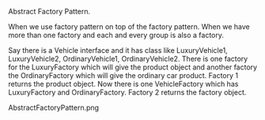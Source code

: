 Abstract Factory Pattern.

When we use factory pattern on top of the factory pattern.
When we have more than one factory and each and every group is also a factory.

Say there is a Vehicle interface and it has class like LuxuryVehicle1, LuxuryVehicle2, OrdinaryVehicle1, OrdinaryVehicle2.
There is one factory for the LuxuryFactory which will give the product object and another factory the OrdinaryFactory which will give the ordinary car product. Factory 1 returns the product object.
Now there is one VehicleFactory which has LuxuryFactory and OrdinaryFactory. Factory 2 returns the factory object.



AbstractFactoryPattern.png